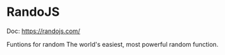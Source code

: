 # RandoJS

Doc: https://randojs.com/

Funtions for random The world's easiest, most powerful random function.